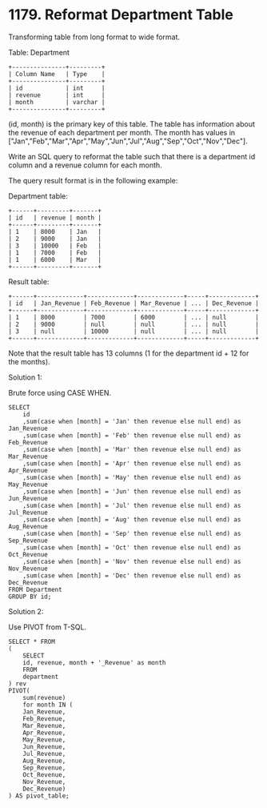 # 1179. Reformat Department Table

Transforming table from long format to wide format.

Table: Department
```
+---------------+---------+
| Column Name   | Type    |
+---------------+---------+
| id            | int     |
| revenue       | int     |
| month         | varchar |
+---------------+---------+
```
(id, month) is the primary key of this table.
The table has information about the revenue of each department per month.
The month has values in ["Jan","Feb","Mar","Apr","May","Jun","Jul","Aug","Sep","Oct","Nov","Dec"].
 

Write an SQL query to reformat the table such that there is a department id column and a revenue column for each month.

The query result format is in the following example:

Department table:
```
+------+---------+-------+
| id   | revenue | month |
+------+---------+-------+
| 1    | 8000    | Jan   |
| 2    | 9000    | Jan   |
| 3    | 10000   | Feb   |
| 1    | 7000    | Feb   |
| 1    | 6000    | Mar   |
+------+---------+-------+
```
Result table:
```
+------+-------------+-------------+-------------+-----+-------------+
| id   | Jan_Revenue | Feb_Revenue | Mar_Revenue | ... | Dec_Revenue |
+------+-------------+-------------+-------------+-----+-------------+
| 1    | 8000        | 7000        | 6000        | ... | null        |
| 2    | 9000        | null        | null        | ... | null        |
| 3    | null        | 10000       | null        | ... | null        |
+------+-------------+-------------+-------------+-----+-------------+
```
Note that the result table has 13 columns (1 for the department id + 12 for the months).


Solution 1:

Brute force using CASE WHEN.
```
SELECT
	id
	,sum(case when [month] = 'Jan' then revenue else null end) as Jan_Revenue
	,sum(case when [month] = 'Feb' then revenue else null end) as Feb_Revenue
	,sum(case when [month] = 'Mar' then revenue else null end) as Mar_Revenue
	,sum(case when [month] = 'Apr' then revenue else null end) as Apr_Revenue
	,sum(case when [month] = 'May' then revenue else null end) as May_Revenue
	,sum(case when [month] = 'Jun' then revenue else null end) as Jun_Revenue
	,sum(case when [month] = 'Jul' then revenue else null end) as Jul_Revenue
	,sum(case when [month] = 'Aug' then revenue else null end) as Aug_Revenue
	,sum(case when [month] = 'Sep' then revenue else null end) as Sep_Revenue
	,sum(case when [month] = 'Oct' then revenue else null end) as Oct_Revenue
	,sum(case when [month] = 'Nov' then revenue else null end) as Nov_Revenue
	,sum(case when [month] = 'Dec' then revenue else null end) as Dec_Revenue
FROM Department
GROUP BY id;
```

Solution 2:

Use PIVOT from T-SQL.
```
SELECT * FROM
(
    SELECT
    id, revenue, month + '_Revenue' as month
    FROM
    department
) rev
PIVOT(
    sum(revenue)
    for month IN (
    Jan_Revenue,
    Feb_Revenue,
    Mar_Revenue,
    Apr_Revenue,
    May_Revenue,
    Jun_Revenue,
    Jul_Revenue,
    Aug_Revenue,
    Sep_Revenue,
    Oct_Revenue,
    Nov_Revenue,
    Dec_Revenue)
) AS pivot_table;
```

